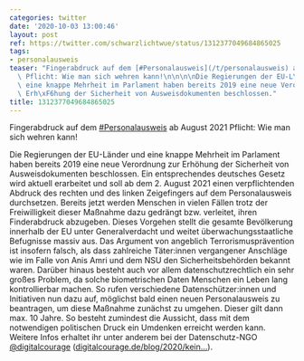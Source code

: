 ```yaml
---
categories: twitter
date: '2020-10-03 13:00:46'
layout: post
ref: https://twitter.com/schwarzlichtwue/status/1312377049684865025
tags:
- personalausweis
teaser: "Fingerabdruck auf dem [#Personalausweis](/t/personalausweis) ab August 2021\
  \ Pflicht: Wie man sich wehren kann!\n\n\n\nDie Regierungen der EU-L\xE4nder und\
  \ eine knappe Mehrheit im Parlament haben bereits 2019 eine neue Verordnung zur\
  \ Erh\xF6hung der Sicherheit von Ausweisdokumenten beschlossen."
title: 1312377049684865025
---
```

Fingerabdruck auf dem [#Personalausweis](/t/personalausweis) ab August 2021 Pflicht: Wie man sich wehren kann!



Die Regierungen der EU-Länder und eine knappe Mehrheit im Parlament haben bereits 2019 eine neue Verordnung zur Erhöhung der Sicherheit von Ausweisdokumenten beschlossen.
Ein entsprechendes deutsches Gesetz wird aktuell erarbeitet und soll ab dem 2. August 2021 einen verpflichtenden Abdruck des rechten und des linken Zeigefingers auf dem Personalausweis durchsetzen.
Bereits jetzt werden Menschen in vielen Fällen trotz der Freiwilligkeit dieser Maßnahme dazu gedrängt bzw. verleitet, ihren Finderabdruck abzugeben.
Dieses Vorgehen stellt die gesamte Bevölkerung innerhalb der EU unter Generalverdacht und weitet überwachungsstaatliche Befugnisse massiv aus.
Das Argument von angeblich Terrorismusprävention ist insofern falsch, als dass zahlreiche Täter:innen vergangener Anschläge wie im Falle von Anis Amri und dem NSU den Sicherheitsbehörden bekannt waren.
Darüber hinaus besteht auch vor allem datenschutzrechtlich ein sehr großes Problem, da solche biometrischen Daten Menschen ein Leben lang kontrollierbar machen.
So rufen verschiedene Datenschützer:innen und Initiativen nun dazu auf, möglichst bald einen neuen Personalausweis zu beantragen, um diese Maßnahme zunächst zu umgehen.
Dieser gilt dann max. 10 Jahre. So besteht zumindest die Aussicht, dass mit dem notwendigen politischen Druck ein Umdenken erreicht werden kann. Weitere Infos erhaltet ihr unter anderem bei der Datenschutz-NGO [@digitalcourage](https://twitter.com/digitalcourage) ([digitalcourage.de/blog/2020/kein…](https://digitalcourage.de/blog/2020/keine-fingerabdruecke-personalausweis-persoohnefinger)).